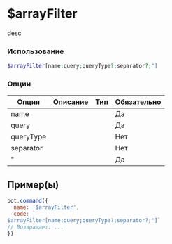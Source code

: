 # $arrayFilter
desc
### Использование
```php
$arrayFilter[name;query;queryType?;separator?;"]
```

### Опции

| Опция | Описание | Тип | Обязательно |
|--------|-------------|------|----------|
| name |  |  | Да | 
| query |  |  | Да | 
| queryType |  |  | Нет |
| separator |  |  | Нет |
| " |  |  | Да |
## Пример(ы)

```javascript
bot.command({
  name: '$arrayFilter',
  code: `
$arrayFilter[name;query;queryType?;separator?;"]`
// Возвращает: ...
})
```
